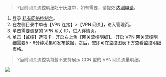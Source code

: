 >?目前网关流控明细处于灰度中，如有需要，请提交 [内测申请](https://cloud.tencent.com/apply/p/836djtaq5s)。
>
1. 登录 [私有网络控制台](https://console.cloud.tencent.com/vpc/vpc?rid=1)。
2. 在左侧目录中单击【VPN 连接】>【VPN 网关】，进入管理页。
3. 单击需要调整的 VPN 网关 ID，进入详情页。
4. 单击【监控】选项卡，开启右上角【网关流控明细】。
开启 VPN 网关流控明细需要5 - 6分钟采集和发布数据，之后，您即可在监控图表下方查看监控明细表格。
>?当前网关流控功能暂不支持展示 CCN 型的 VPN 网关流量明细。
>
![](https://main.qcloudimg.com/raw/47215f4e173a0d8424f990d344a1d511.png)
